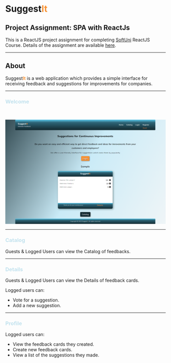 # Suggest<span style="color:#F79234">**It**</span>
## Project Assignment: SPA with ReactJs


This is a ReactJS project assignment for completing [SoftUni](https://softuni.bg/)
ReactJS Course. Details of the assignment are available [here](https://github.com/zhenyahodges/SoftUni-Courses/blob/main/Front_End/REACT/REACT-PROJECT/ReactJS-Project-Assignment.docx).
***

## About

Suggest<span style="color:#F79234">**It**</span> is a web application which provides a simple interface for receiving feedback and suggestions for improvements for companies.
***

### <span style="color:#c2e2ee">Welcome</span>
<br>

![alt text](./readme-res/SuggestIt-Welcome-View.png "Welcome View")
***

### <span style="color:#c2e2ee">Catalog</span>

Guests & Logged Users can view the Catalog of feedbacks.
***

### <span style="color:#c2e2ee">Details</span>
Guests & Logged Users can view the Details of feedback cards.

Logged users can:
* Vote for a suggestion.
* Add a new suggestion.
***

### <span style="color:#c2e2ee">Profile</span>

Logged users can:
* View the feedback cards they created.
* Create new feedback cards.
* View a list of the suggestions they made.




